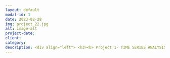 ```yaml
---
layout: default
modal-id: 1
date: 2023-02-28
img: project_22.jpg
alt: image-alt
project-date: 
client: 
category:
description: <div align="left"> <h3><b> Project 1- TIME SERIES ANALYSIS FOR NEW CASES OF COVID 19 IN THE US </b></h3> <p> The World Health Organization declared COVID-19 a pandemic on March 11th, 2020. Subsequently, various guidelines were put in place to curb the spread of this virus. The aim of this project was to forecast the number of Covid-19 cases in the US. The dataset was retrieved from the John Hopkins’ Covid-19 data repository. The data contained information from January 21st, 2020, to February 11th, 2022. The time series models that were selected to make the predictions are Holt’s Exponential Smoothing and Auto Regressive Integrated Moving Average (ARIMA) model. <p> Github link to the project <a href="https://github.com/DharmieCode/Forecasting-COVID-19-cases-in-the-US.git" target= "_blank"</i> LINK.</a></p>  <p><h3><b> Project 2- ML PROJECT USING BREAST CANCER DATA </b></h3></p> <p> Breast cancer is the most common cancer in women. This project aims to predict breast cancer tumors as benign or malignant by pre-processing the data and training the model using Naïve Bayes, KNN, Logistic Regression, Support Vector Machine, and Random Forest. The dataset was retrieved from the UCI machine learning repository.<p> Github link to the project <a href="https://github.com/DharmieCode/ML-project-using-breast-cancer-data.git" target= "_blank"</i> LINK.</a> </p>  <p><h3><b> Project 3- SURVEY ANALYSIS </b></h3></p> <p> National Health and Nutrition Examination Survey (NHANES) is a cross-sectional survey created to monitor the health and nutrition of the US population. When I decided to utilize NHANES data for my dissertation, I searched online and found only a few resources on NHANES data analysis using R. This lack of resources prompted this project. The datasets used in this project were the NHANES 2015-2016 & 2017-2018 data. <p> This project encompasses data extraction from the CDC website, data cleaning, exploratory data analysis, data visualization (ggplot2), and modeling. The aim of this project was to examine the effect of diabetes on myocardial infarction using NHANES data. <p> Github link to the project <a href="https://github.com/DharmieCode/Survey-data-analysis-NHANES-.git" target= "_blank"</i> LINK.</a></p>
---
```



